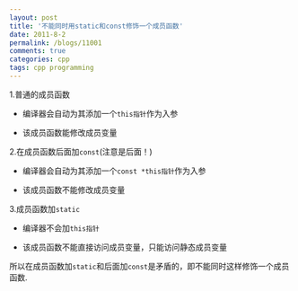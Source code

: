 ```yaml
---
layout: post
title: '不能同时用static和const修饰一个成员函数'
date: 2011-8-2
permalink: /blogs/11001
comments: true
categories: cpp
tags: cpp programming
---
```


1.普通的成员函数 

- 编译器会自动为其添加一个`this指针`作为入参 

- 该成员函数能修改成员变量

2.在成员函数后面加`const`(注意是后面！) 

- 编译器会自动为其添加一个`const *this指针`作为入参 

- 该成员函数不能修改成员变量

3.成员函数加`static`

- 编译器不会加`this指针`

- 该成员函数不能直接访问成员变量，只能访问静态成员变量

所以在成员函数加`static`和后面加`const`是矛盾的，即不能同时这样修饰一个成员函数.
